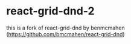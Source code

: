 # react-grid-dnd-2  

this is a fork of react-grid-dnd by benmcmahen (https://github.com/bmcmahen/react-grid-dnd)

<!-- <div align="center">
 <img 
    max-width="300px"
    alt="A demo showing views being swiped left and right."
     src="https://raw.githubusercontent.com/bmcmahen/react-dnd-grid/master/demo.gif">
</div>

# react-grid-dnd

[![npm package](https://img.shields.io/npm/v/react-dnd-grid/latest.svg)](https://www.npmjs.com/package/react-dnd-grid)
[![Follow on Twitter](https://img.shields.io/twitter/follow/benmcmahen.svg?style=social&logo=twitter)](https://twitter.com/intent/follow?screen_name=benmcmahen)

Grid style drag and drop, built with React. See a live example on [codesandbox](https://codesandbox.io/embed/gracious-wozniak-kj9w8). You can also see it in action [here](https://react-gesture-responder.netlify.com/).

## Features

- **Supports dragging between arbitrary number of lists**.
- **Built with [react-gesture-responder](https://github.com/bmcmahen/react-gesture-responder) to enable better control over gesture delegation.**
- **Disable drop targets or dragging altogether**
- **Animated with react-spring**

## Install

Install `react-grid-dnd` and `react-gesture-responder` using yarn or npm.

```
yarn add react-grid-dnd react-gesture-responder
```

## Usage

Because `GridItem` components are rendered with absolute positioning, you need to ensure that `GridDropZone` has a specified height or flex, like in the example below.

```jsx
import {
  GridContextProvider,
  GridDropZone,
  GridItem,
  swap
} from "react-grid-dnd";

function Example() {
  const [items, setItems] = React.useState([1, 2, 3, 4]); // supply your own state

  // target id will only be set if dragging from one dropzone to another.
  function onChange(sourceId, sourceIndex, targetIndex, targetId) {
    const nextState = swap(items, sourceIndex, targetIndex);
    setItems(nextState);
  }

  return (
    <GridContextProvider onChange={onChange}>
      <GridDropZone
        id="items"
        boxesPerRow={4}
        rowHeight={100}
        style={{ height: "400px" }}
      >
        {items.map(item => (
          <GridItem key={item}>
            <div
              style={{
                width: "100%",
                height: "100%"
              }}
            >
              {item}
            </div>
          </GridItem>
        ))}
      </GridDropZone>
    </GridContextProvider>
  );
}
```

## Dragging between lists

You can see this example in action on [codesandbox](https://codesandbox.io/embed/gracious-wozniak-kj9w8).

```jsx
import {
  GridContextProvider,
  GridDropZone,
  GridItem,
  swap,
  move
} from "react-grid-dnd";

function App() {
  const [items, setItems] = React.useState({
    left: [
      { id: 1, name: "ben" },
      { id: 2, name: "joe" },
      { id: 3, name: "jason" },
      { id: 4, name: "chris" },
      { id: 5, name: "heather" },
      { id: 6, name: "Richard" }
    ],
    right: [
      { id: 7, name: "george" },
      { id: 8, name: "rupert" },
      { id: 9, name: "alice" },
      { id: 10, name: "katherine" },
      { id: 11, name: "pam" },
      { id: 12, name: "katie" }
    ]
  });

  function onChange(sourceId, sourceIndex, targetIndex, targetId) {
    if (targetId) {
      const result = move(
        items[sourceId],
        items[targetId],
        sourceIndex,
        targetIndex
      );
      return setItems({
        ...items,
        [sourceId]: result[0],
        [targetId]: result[1]
      });
    }

    const result = swap(items[sourceId], sourceIndex, targetIndex);
    return setItems({
      ...items,
      [sourceId]: result
    });
  }

  return (
    <GridContextProvider onChange={onChange}>
      <div className="container">
        <GridDropZone
          className="dropzone left"
          id="left"
          boxesPerRow={4}
          rowHeight={70}
        >
          {items.left.map(item => (
            <GridItem key={item.name}>
              <div className="grid-item">
                <div className="grid-item-content">
                  {item.name[0].toUpperCase()}
                </div>
              </div>
            </GridItem>
          ))}
        </GridDropZone>
        <GridDropZone
          className="dropzone right"
          id="right"
          boxesPerRow={4}
          rowHeight={70}
        >
          {items.right.map(item => (
            <GridItem key={item.name}>
              <div className="grid-item">
                <div className="grid-item-content">
                  {item.name[0].toUpperCase()}
                </div>
              </div>
            </GridItem>
          ))}
        </GridDropZone>
      </div>
    </GridContextProvider>
  );
}
``` -->
